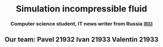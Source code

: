 <h1 align="center">Simulation incompressible fluid <a href="https://daniilshat.ru/" target="_blank"></a></h1>
<h3 align="center">Computer science student, IT news writer from Russia 🇷🇺</h3>

<h2 align="center">Our team:
Pavel    21932
Ivan     21933
Valentin 21933</h2>
